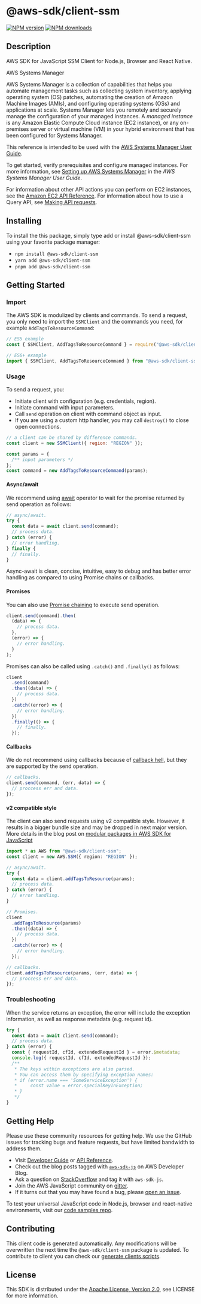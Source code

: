 # @aws-sdk/client-ssm

[![NPM version](https://img.shields.io/npm/v/@aws-sdk/client-ssm/latest.svg)](https://www.npmjs.com/package/@aws-sdk/client-ssm)
[![NPM downloads](https://img.shields.io/npm/dm/@aws-sdk/client-ssm.svg)](https://www.npmjs.com/package/@aws-sdk/client-ssm)

## Description

AWS SDK for JavaScript SSM Client for Node.js, Browser and React Native.

<fullname>AWS Systems Manager</fullname>

<p>AWS Systems Manager is a collection of capabilities that helps you automate management tasks such as
collecting system inventory, applying operating system (OS) patches, automating the creation of
Amazon Machine Images (AMIs), and configuring operating systems (OSs) and applications at scale.
Systems Manager lets you remotely and securely manage the configuration of your managed instances. A
<i>managed instance</i> is any Amazon Elastic Compute Cloud instance (EC2 instance), or any
on-premises server or virtual machine (VM) in your hybrid environment that has been configured
for Systems Manager.</p>
<p>This reference is intended to be used with the <a href="https://docs.aws.amazon.com/systems-manager/latest/userguide/">AWS Systems Manager User Guide</a>.</p>
<p>To get started, verify prerequisites and configure managed instances. For more information,
see <a href="https://docs.aws.amazon.com/systems-manager/latest/userguide/systems-manager-setting-up.html">Setting up
AWS Systems Manager</a> in the <i>AWS Systems Manager User Guide</i>.</p>
<p>For information about other API actions you can perform on EC2 instances, see the <a href="https://docs.aws.amazon.com/AWSEC2/latest/APIReference/">Amazon EC2 API Reference</a>. For information
about how to use a Query API, see <a href="https://docs.aws.amazon.com/AWSEC2/latest/APIReference/making-api-requests.html">Making API requests</a>. </p>

## Installing

To install the this package, simply type add or install @aws-sdk/client-ssm
using your favorite package manager:

- `npm install @aws-sdk/client-ssm`
- `yarn add @aws-sdk/client-ssm`
- `pnpm add @aws-sdk/client-ssm`

## Getting Started

### Import

The AWS SDK is modulized by clients and commands.
To send a request, you only need to import the `SSMClient` and
the commands you need, for example `AddTagsToResourceCommand`:

```js
// ES5 example
const { SSMClient, AddTagsToResourceCommand } = require("@aws-sdk/client-ssm");
```

```ts
// ES6+ example
import { SSMClient, AddTagsToResourceCommand } from "@aws-sdk/client-ssm";
```

### Usage

To send a request, you:

- Initiate client with configuration (e.g. credentials, region).
- Initiate command with input parameters.
- Call `send` operation on client with command object as input.
- If you are using a custom http handler, you may call `destroy()` to close open connections.

```js
// a client can be shared by difference commands.
const client = new SSMClient({ region: "REGION" });

const params = {
  /** input parameters */
};
const command = new AddTagsToResourceCommand(params);
```

#### Async/await

We recommend using [await](https://developer.mozilla.org/en-US/docs/Web/JavaScript/Reference/Operators/await)
operator to wait for the promise returned by send operation as follows:

```js
// async/await.
try {
  const data = await client.send(command);
  // process data.
} catch (error) {
  // error handling.
} finally {
  // finally.
}
```

Async-await is clean, concise, intuitive, easy to debug and has better error handling
as compared to using Promise chains or callbacks.

#### Promises

You can also use [Promise chaining](https://developer.mozilla.org/en-US/docs/Web/JavaScript/Guide/Using_promises#chaining)
to execute send operation.

```js
client.send(command).then(
  (data) => {
    // process data.
  },
  (error) => {
    // error handling.
  }
);
```

Promises can also be called using `.catch()` and `.finally()` as follows:

```js
client
  .send(command)
  .then((data) => {
    // process data.
  })
  .catch((error) => {
    // error handling.
  })
  .finally(() => {
    // finally.
  });
```

#### Callbacks

We do not recommend using callbacks because of [callback hell](http://callbackhell.com/),
but they are supported by the send operation.

```js
// callbacks.
client.send(command, (err, data) => {
  // proccess err and data.
});
```

#### v2 compatible style

The client can also send requests using v2 compatible style.
However, it results in a bigger bundle size and may be dropped in next major version. More details in the blog post
on [modular packages in AWS SDK for JavaScript](https://aws.amazon.com/blogs/developer/modular-packages-in-aws-sdk-for-javascript/)

```ts
import * as AWS from "@aws-sdk/client-ssm";
const client = new AWS.SSM({ region: "REGION" });

// async/await.
try {
  const data = client.addTagsToResource(params);
  // process data.
} catch (error) {
  // error handling.
}

// Promises.
client
  .addTagsToResource(params)
  .then((data) => {
    // process data.
  })
  .catch((error) => {
    // error handling.
  });

// callbacks.
client.addTagsToResource(params, (err, data) => {
  // proccess err and data.
});
```

### Troubleshooting

When the service returns an exception, the error will include the exception information,
as well as response metadata (e.g. request id).

```js
try {
  const data = await client.send(command);
  // process data.
} catch (error) {
  const { requestId, cfId, extendedRequestId } = error.$metadata;
  console.log({ requestId, cfId, extendedRequestId });
  /**
   * The keys within exceptions are also parsed.
   * You can access them by specifying exception names:
   * if (error.name === 'SomeServiceException') {
   *     const value = error.specialKeyInException;
   * }
   */
}
```

## Getting Help

Please use these community resources for getting help.
We use the GitHub issues for tracking bugs and feature requests, but have limited bandwidth to address them.

- Visit [Developer Guide](https://docs.aws.amazon.com/sdk-for-javascript/v3/developer-guide/welcome.html)
  or [API Reference](https://docs.aws.amazon.com/AWSJavaScriptSDK/v3/latest/index.html).
- Check out the blog posts tagged with [`aws-sdk-js`](https://aws.amazon.com/blogs/developer/tag/aws-sdk-js/)
  on AWS Developer Blog.
- Ask a question on [StackOverflow](https://stackoverflow.com/questions/tagged/aws-sdk-js) and tag it with `aws-sdk-js`.
- Join the AWS JavaScript community on [gitter](https://gitter.im/aws/aws-sdk-js-v3).
- If it turns out that you may have found a bug, please [open an issue](https://github.com/aws/aws-sdk-js-v3/issues/new/choose).

To test your universal JavaScript code in Node.js, browser and react-native environments,
visit our [code samples repo](https://github.com/aws-samples/aws-sdk-js-tests).

## Contributing

This client code is generated automatically. Any modifications will be overwritten the next time the `@aws-sdk/client-ssm` package is updated.
To contribute to client you can check our [generate clients scripts](https://github.com/aws/aws-sdk-js-v3/tree/main/scripts/generate-clients).

## License

This SDK is distributed under the
[Apache License, Version 2.0](http://www.apache.org/licenses/LICENSE-2.0),
see LICENSE for more information.
